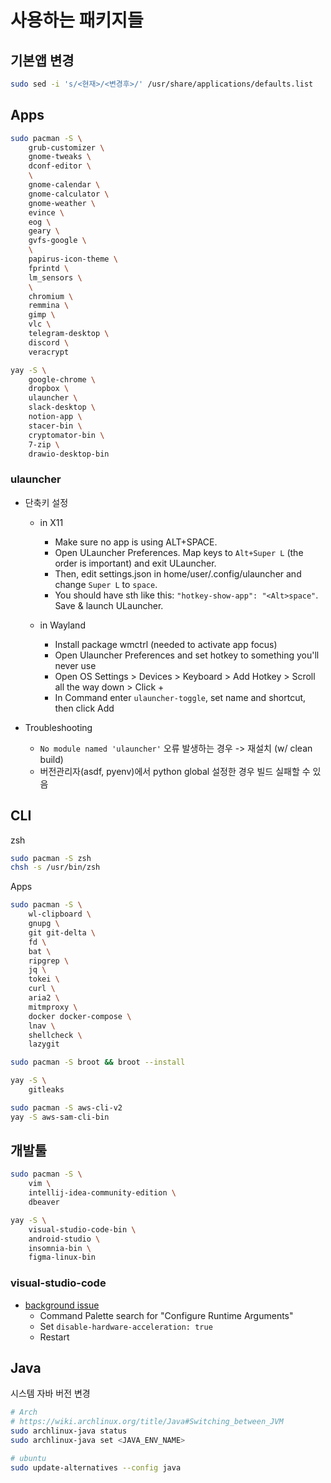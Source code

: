 # 사용하는 패키지들

## 기본앱 변경

```sh
sudo sed -i 's/<현재>/<변경후>/' /usr/share/applications/defaults.list
```

## Apps

```sh
sudo pacman -S \
    grub-customizer \
    gnome-tweaks \
    dconf-editor \
    \
    gnome-calendar \
    gnome-calculator \
    gnome-weather \
    evince \
    eog \
    geary \
    gvfs-google \
    \
    papirus-icon-theme \
    fprintd \
    lm_sensors \
    \
    chromium \
    remmina \
    gimp \
    vlc \
    telegram-desktop \
    discord \
    veracrypt

yay -S \
    google-chrome \
    dropbox \
    ulauncher \
    slack-desktop \
    notion-app \
    stacer-bin \
    cryptomator-bin \
    7-zip \
    drawio-desktop-bin
```

### ulauncher

- 단축키 설정

  - in X11

    - Make sure no app is using ALT+SPACE.
    - Open ULauncher Preferences. Map keys to `Alt+Super L` (the order is important) and exit ULauncher.
    - Then, edit settings.json in home/user/.config/ulauncher and change `Super L` to `space`.
    - You should have sth like this: `"hotkey-show-app": "<Alt>space"`. Save & launch ULauncher.

  - in Wayland

    - Install package wmctrl (needed to activate app focus)
    - Open Ulauncher Preferences and set hotkey to something you'll never use
    - Open OS Settings > Devices > Keyboard > Add Hotkey > Scroll all the way down > Click +
    - In Command enter `ulauncher-toggle`, set name and shortcut, then click Add

- Troubleshooting

  - `No module named 'ulauncher'` 오류 발생하는 경우 -> 재설치 (w/ clean build)
  - 버전관리자(asdf, pyenv)에서 python global 설정한 경우 빌드 실패할 수 있음

## CLI

zsh

```sh
sudo pacman -S zsh
chsh -s /usr/bin/zsh
```

Apps

```sh
sudo pacman -S \
    wl-clipboard \
    gnupg \
    git git-delta \
    fd \
    bat \
    ripgrep \
    jq \
    tokei \
    curl \
    aria2 \
    mitmproxy \
    docker docker-compose \
    lnav \
    shellcheck \
    lazygit

sudo pacman -S broot && broot --install

yay -S \
    gitleaks

sudo pacman -S aws-cli-v2
yay -S aws-sam-cli-bin
```

## 개발툴

```sh
sudo pacman -S \
    vim \
    intellij-idea-community-edition \
    dbeaver

yay -S \
    visual-studio-code-bin \
    android-studio \
    insomnia-bin \
    figma-linux-bin
```

### visual-studio-code

- [background issue](https://github.com/microsoft/vscode/issues/85452)
  - Command Palette search for "Configure Runtime Arguments"
  - Set `disable-hardware-acceleration: true`
  - Restart

## Java

시스템 자바 버전 변경

```sh
# Arch
# https://wiki.archlinux.org/title/Java#Switching_between_JVM
sudo archlinux-java status
sudo archlinux-java set <JAVA_ENV_NAME>

# ubuntu
sudo update-alternatives --config java
```
